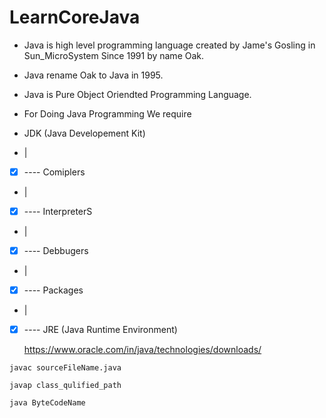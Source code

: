 # LearnCoreJava

- Java is high level programming language created by Jame's Gosling in Sun_MicroSystem Since 1991 by name Oak.
- Java rename Oak to Java in 1995.
- Java is Pure Object Oriendted Programming Language.
- For Doing Java Programming We require

- JDK (Java Developement Kit) <Br>
- |
- [X] ---- Comiplers
- |
- [X] ---- InterpreterS
- |
- [X] ---- Debbugers
- |
- [X] ---- Packages
- |
- [X] ---- JRE (Java Runtime Environment)
    

  <https://www.oracle.com/in/java/technologies/downloads/>

```
javac sourceFileName.java
```

```
javap class_qulified_path
```

```
java ByteCodeName
```
